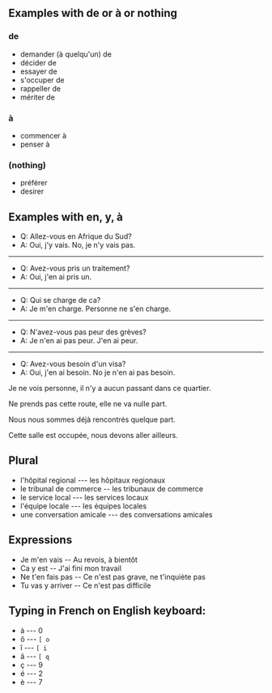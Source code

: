 ## Examples with de or à or nothing

### de

- demander (à quelqu'un) de
- décider de
- essayer de
- s'occuper de
- rappeller de
- mériter de

### à

- commencer à
- penser à

### (nothing)

- préférer
- desirer


## Examples with en, y, à

- Q: Allez-vous en Afrique du Sud?
- A: Oui, j'y vais. No, je n'y vais pas.

---
- Q: Avez-vous pris un traitement?
- A: Oui, j'en ai pris un.

---
- Q: Qui se charge de ca?
- A: Je m'en charge. Personne ne s'en charge.

---
- Q: N'avez-vous pas peur des grèves?
- A: Je n'en ai pas peur. J'en ai peur.

---
- Q: Avez-vous besoin d'un visa?
- A: Oui, j'en ai besoin. No je n'en ai pas besoin.

Je ne vois personne, il n'y a aucun passant dans ce quartier.

Ne prends pas cette route, elle ne va nulle part.

Nous nous sommes déjà rencontrés quelque part.

Cette salle est occupée, nous devons aller ailleurs.

## Plural

- l'hôpital regional --- les hôpitaux regionaux
- le tribunal de commerce -- les tribunaux de commerce
- le service local --- les services locaux
- l'équipe locale --- les équipes locales
- une conversation amicale --- des conversations amicales

## Expressions

- Je m'en vais -- Au revois, à bientôt
- Ca y est -- J'ai fini mon travail
- Ne t'en fais pas -- Ce n'est pas grave, ne t'inquiète pas
- Tu vas y arriver -- Ce n'est pas difficile

## Typing in French on English keyboard:

- à --- 0
- ô --- `[ o`
- î --- `[ i`
- â --- `[ q`
- ç --- 9
- é --- 2
- è --- 7
